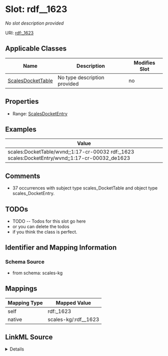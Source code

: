 

# Slot: rdf__1623


_No slot description provided_





URI: [rdf:_1623](http://www.w3.org/1999/02/22-rdf-syntax-ns#_1623)



<!-- no inheritance hierarchy -->





## Applicable Classes

| Name | Description | Modifies Slot |
| --- | --- | --- |
| [ScalesDocketTable](../classes/ScalesDocketTable.md) | No type description provided |  no  |







## Properties

* Range: [ScalesDocketEntry](../classes/ScalesDocketEntry.md)






## Examples

| Value |
| --- |
| scales:DocketTable/wvnd;;1:17-cr-00032 rdf:_1623 scales:DocketEntry/wvnd;;1:17-cr-00032_de1623 |

## Comments

* 37 occurrences with subject type scales_DocketTable and object type scales_DocketEntry.

## TODOs

* TODO -- Todos for this slot go here
* or you can delete the todos
* if you think the class is perfect.

## Identifier and Mapping Information







### Schema Source


* from schema: scales-kg




## Mappings

| Mapping Type | Mapped Value |
| ---  | ---  |
| self | rdf:_1623 |
| native | scales-kg/:rdf__1623 |




## LinkML Source

<details>
```yaml
name: rdf__1623
description: No slot description provided
todos:
- TODO -- Todos for this slot go here
- or you can delete the todos
- if you think the class is perfect.
comments:
- 37 occurrences with subject type scales_DocketTable and object type scales_DocketEntry.
examples:
- value: scales:DocketTable/wvnd;;1:17-cr-00032 rdf:_1623 scales:DocketEntry/wvnd;;1:17-cr-00032_de1623
from_schema: scales-kg
rank: 1000
slot_uri: rdf:_1623
alias: rdf__1623
domain_of:
- scales_DocketTable
range: scales_DocketEntry

```
</details>